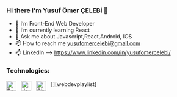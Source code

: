 ### Hi there I'm Yusuf Ömer ÇELEBİ 👋


- 🔭 I’m Front-End Web Developer 
- 🌱 I’m currently learning  React
- 💬 Ask me about  Javascript,React,Android, IOS
- 📫 How to reach me yusufomercelebi@gmail.com
- 📫 LinkedIn --> https://www.linkedin.com/in/yusufomercelebi/

### Technologies:

[<img align="left" alt="React" width="26px" src="https://cdn.jsdelivr.net/gh/devicons/devicon/icons/react/react-original.svg" style="padding-right:10px;" />][reactplaylist]
[<img align="left" alt="JavaScript" width="26px" src="https://cdn.jsdelivr.net/gh/devicons/devicon/icons/javascript/javascript-original.svg" style="padding-right:10px;" />][jsplaylist]
[<img align="left" alt="Git" width="26px" src="https://cdn.jsdelivr.net/gh/devicons/devicon/icons/git/git-original.svg" style="padding-right:10px;" />][webdevplaylist]


[reactplaylist]: https://reactjs.org/
[jsplaylist]: https://developer.mozilla.org/en-US/docs/Web/JavaScript
